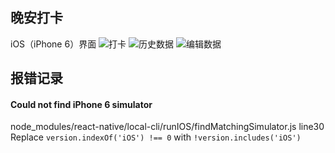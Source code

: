 ## 晚安打卡
iOS（iPhone 6）界面
![打卡](https://seminelee.github.io/static/2019/08/ios-1.png)
![历史数据](https://seminelee.github.io/static/2019/08/ios-2.png)
![编辑数据](https://seminelee.github.io/static/2019/08/ios-3.png)

## 报错记录
#### Could not find iPhone 6 simulator
node_modules/react-native/local-cli/runIOS/findMatchingSimulator.js line30
Replace ```version.indexOf('iOS') !== 0``` with ``` !version.includes('iOS') ```
